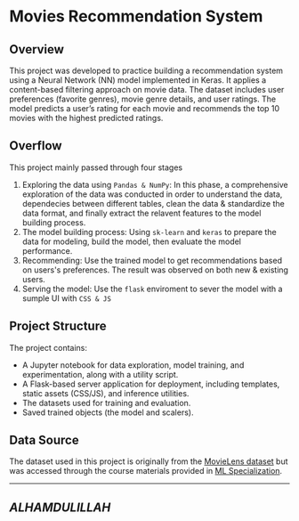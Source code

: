 # Movies Recommendation System

## Overview
This project was developed to practice building a recommendation system using a Neural Network (NN) model implemented in Keras. It applies a content-based filtering approach on movie data. The dataset includes user preferences (favorite genres), movie genre details, and user ratings. The model predicts a user’s rating for each movie and recommends the top 10 movies with the highest predicted ratings.

## Overflow
This project mainly passed through four stages
1. Exploring the data using `Pandas & NumPy`: In this phase, a comprehensive exploration of the data was conducted in order to understand the data, dependecies between different tables,
   clean the data & standardize the data format, and finally extract the relavent features to the model building process.
2. The model building process: Using `sk-learn` and `keras` to prepare the data for modeling, build the model, then evaluate the model performance.
3. Recommending: Use the trained model to get recommendations based on users's preferences. The result was observed on both new & existing users.
4. Serving the model: Use the `flask` enviroment to sever the model with a sumple UI with `CSS & JS`

## Project Structure
The project contains:
- A Jupyter notebook for data exploration, model training, and experimentation, along with a utility script.
- A Flask-based server application for deployment, including templates, static assets (CSS/JS), and inference utilities.
- The datasets used for training and evaluation.
- Saved trained objects (the model and scalers).

## Data Source
The dataset used in this project is originally from the [MovieLens dataset](https://grouplens.org/datasets/movielens/latest/) but was accessed through the course materials provided in [ML Specialization](https://www.coursera.org/specializations/machine-learning-introduction).

---
***ALHAMDULILLAH***
---

